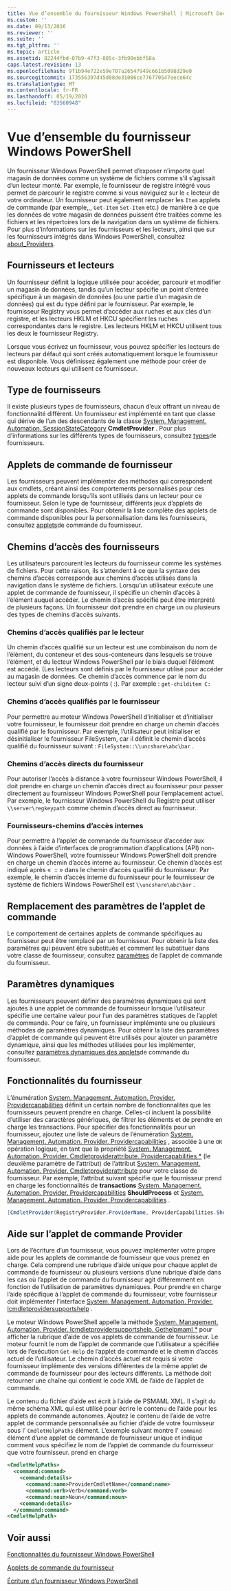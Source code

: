 ```yaml
---
title: Vue d’ensemble du fournisseur Windows PowerShell | Microsoft Docs
ms.custom: ''
ms.date: 09/13/2016
ms.reviewer: ''
ms.suite: ''
ms.tgt_pltfrm: ''
ms.topic: article
ms.assetid: 82244fbd-07b9-47f3-805c-3fb90ebbf58a
caps.latest.revision: 13
ms.openlocfilehash: 9f1b94e722e59e707a26547949c661b5098d29e0
ms.sourcegitcommit: 173556307d45d88de31086ce776770547eece64c
ms.translationtype: MT
ms.contentlocale: fr-FR
ms.lasthandoff: 05/19/2020
ms.locfileid: "83560948"
---
```

# <a name="windows-powershell-provider-overview"></a>Vue d’ensemble du fournisseur Windows PowerShell

Un fournisseur Windows PowerShell permet d’exposer n’importe quel magasin de données comme un système de fichiers comme s’il s’agissait d’un lecteur monté. Par exemple, le fournisseur de registre intégré vous permet de parcourir le registre comme si vous naviguiez sur le `c` lecteur de votre ordinateur. Un fournisseur peut également remplacer les `Item` applets de commande (par exemple,,, `Get-Item` `Set-Item` etc.) de manière à ce que les données de votre magasin de données puissent être traitées comme les fichiers et les répertoires lors de la navigation dans un système de fichiers. Pour plus d’informations sur les fournisseurs et les lecteurs, ainsi que sur les fournisseurs intégrés dans Windows PowerShell, consultez [about_Providers](/powershell/module/microsoft.powershell.core/about/about_providers).

## <a name="providers-and-drives"></a>Fournisseurs et lecteurs

Un fournisseur définit la logique utilisée pour accéder, parcourir et modifier un magasin de données, tandis qu’un lecteur spécifie un point d’entrée spécifique à un magasin de données (ou une partie d’un magasin de données) qui est du type défini par le fournisseur. Par exemple, le fournisseur Registry vous permet d’accéder aux ruches et aux clés d’un registre, et les lecteurs HKLM et HKCU spécifient les ruches correspondantes dans le registre. Les lecteurs HKLM et HKCU utilisent tous les deux le fournisseur Registry.

Lorsque vous écrivez un fournisseur, vous pouvez spécifier les lecteurs de lecteurs par défaut qui sont créés automatiquement lorsque le fournisseur est disponible. Vous définissez également une méthode pour créer de nouveaux lecteurs qui utilisent ce fournisseur.

## <a name="type-of-providers"></a>Type de fournisseurs

Il existe plusieurs types de fournisseurs, chacun d’eux offrant un niveau de fonctionnalité différent. Un fournisseur est implémenté en tant que classe qui dérive de l’un des descendants de la classe [System. Management. Automation. SessionStateCategory](/dotnet/api/system.management.automation.sessionstatecategory?view=pscore-6.2.0) **CmdletProvider** . Pour plus d’informations sur les différents types de fournisseurs, consultez [types](./provider-types.md)de fournisseurs.

## <a name="provider-cmdlets"></a>Applets de commande de fournisseur

Les fournisseurs peuvent implémenter des méthodes qui correspondent aux cmdlets, créant ainsi des comportements personnalisés pour ces applets de commande lorsqu’ils sont utilisés dans un lecteur pour ce fournisseur. Selon le type de fournisseur, différents jeux d’applets de commande sont disponibles. Pour obtenir la liste complète des applets de commande disponibles pour la personnalisation dans les fournisseurs, consultez [applets](./provider-cmdlets.md)de commande du fournisseur.

## <a name="provider-paths"></a>Chemins d’accès des fournisseurs

Les utilisateurs parcourent les lecteurs du fournisseur comme les systèmes de fichiers. Pour cette raison, ils s’attendent à ce que la syntaxe des chemins d’accès corresponde aux chemins d’accès utilisés dans la navigation dans le système de fichiers. Lorsqu’un utilisateur exécute une applet de commande de fournisseur, il spécifie un chemin d’accès à l’élément auquel accéder. Le chemin d’accès spécifié peut être interprété de plusieurs façons. Un fournisseur doit prendre en charge un ou plusieurs des types de chemins d’accès suivants.

### <a name="drive-qualified-paths"></a>Chemins d’accès qualifiés par le lecteur

Un chemin d’accès qualifié sur un lecteur est une combinaison du nom de l’élément, du conteneur et des sous-conteneurs dans lesquels se trouve l’élément, et du lecteur Windows PowerShell par le biais duquel l’élément est accédé. (Les lecteurs sont définis par le fournisseur utilisé pour accéder au magasin de données. Ce chemin d’accès commence par le nom du lecteur suivi d’un signe deux-points ( :). Par exemple : `get-childitem C:`

### <a name="provider-qualified-paths"></a>Chemins d’accès qualifiés par le fournisseur

Pour permettre au moteur Windows PowerShell d’initialiser et d’initialiser votre fournisseur, le fournisseur doit prendre en charge un chemin d’accès qualifié par le fournisseur. Par exemple, l’utilisateur peut initialiser et désinitialiser le fournisseur FileSystem, car il définit le chemin d’accès qualifié du fournisseur suivant : `FileSystem::\\uncshare\abc\bar` .

### <a name="provider-direct-paths"></a>Chemins d’accès directs du fournisseur

Pour autoriser l’accès à distance à votre fournisseur Windows PowerShell, il doit prendre en charge un chemin d’accès direct au fournisseur pour passer directement au fournisseur Windows PowerShell pour l’emplacement actuel. Par exemple, le fournisseur Windows PowerShell du Registre peut utiliser `\\server\regkeypath` comme chemin d’accès direct au fournisseur.

### <a name="provider-internal-paths"></a>Fournisseurs-chemins d’accès internes

Pour permettre à l’applet de commande du fournisseur d’accéder aux données à l’aide d’interfaces de programmation d’applications (API) non-Windows PowerShell, votre fournisseur Windows PowerShell doit prendre en charge un chemin d’accès interne au fournisseur. Ce chemin d’accès est indiqué après «  :: » dans le chemin d’accès qualifié du fournisseur. Par exemple, le chemin d’accès interne du fournisseur pour le fournisseur de système de fichiers Windows PowerShell est `\\uncshare\abc\bar` .

## <a name="overriding-cmdlet-parameters"></a>Remplacement des paramètres de l’applet de commande

Le comportement de certaines applets de commande spécifiques au fournisseur peut être remplacé par un fournisseur. Pour obtenir la liste des paramètres qui peuvent être substitués et comment les substituer dans votre classe de fournisseur, consultez [paramètres](./provider-cmdlet-parameters.md) de l’applet de commande du fournisseur.

## <a name="dynamic-parameters"></a>Paramètres dynamiques

Les fournisseurs peuvent définir des paramètres dynamiques qui sont ajoutés à une applet de commande de fournisseur lorsque l’utilisateur spécifie une certaine valeur pour l’un des paramètres statiques de l’applet de commande. Pour ce faire, un fournisseur implémente une ou plusieurs méthodes de paramètres dynamiques. Pour obtenir la liste des paramètres d’applet de commande qui peuvent être utilisés pour ajouter un paramètre dynamique, ainsi que les méthodes utilisées pour les implémenter, consultez [paramètres dynamiques des applets](./provider-cmdlet-dynamic-parameters.md)de commande du fournisseur.

## <a name="provider-capabilities"></a>Fonctionnalités du fournisseur

L’énumération [System. Management. Automation. Provider. Providercapabilities](/dotnet/api/System.Management.Automation.Provider.ProviderCapabilities) définit un certain nombre de fonctionnalités que les fournisseurs peuvent prendre en charge. Celles-ci incluent la possibilité d’utiliser des caractères génériques, de filtrer les éléments et de prendre en charge les transactions. Pour spécifier des fonctionnalités pour un fournisseur, ajoutez une liste de valeurs de l’énumération [System. Management. Automation. Provider. Providercapabilities](/dotnet/api/System.Management.Automation.Provider.ProviderCapabilities) , associée à une `OR` opération logique, en tant que la propriété [System. Management. Automation. Provider. Cmdletproviderattribute. Providercapabilities *](/dotnet/api/System.Management.Automation.Provider.CmdletProviderAttribute.ProviderCapabilities) (le deuxième paramètre de l’attribut) de l’attribut [System. Management. Automation. Provider. Cmdletproviderattribute](/dotnet/api/System.Management.Automation.Provider.CmdletProviderAttribute) pour votre classe de fournisseur. Par exemple, l’attribut suivant spécifie que le fournisseur prend en charge les fonctionnalités de **transactions** [System. Management. Automation. Provider. Providercapabilities](/dotnet/api/System.Management.Automation.Provider.ProviderCapabilities?view=pscore-6.2.0) **ShouldProcess** et [System. Management. Automation. Provider. Providercapabilities](/dotnet/api/System.Management.Automation.Provider.ProviderCapabilities?view=pscore-6.2.0) .

```csharp
[CmdletProvider(RegistryProvider.ProviderName, ProviderCapabilities.ShouldProcess | ProviderCapabilities.Transactions)]

```

## <a name="provider-cmdlet-help"></a>Aide sur l’applet de commande Provider

Lors de l’écriture d’un fournisseur, vous pouvez implémenter votre propre aide pour les applets de commande de fournisseur que vous prenez en charge. Cela comprend une rubrique d’aide unique pour chaque applet de commande de fournisseur ou plusieurs versions d’une rubrique d’aide dans les cas où l’applet de commande du fournisseur agit différemment en fonction de l’utilisation de paramètres dynamiques. Pour prendre en charge l’aide spécifique à l’applet de commande du fournisseur, votre fournisseur doit implémenter l’interface [System. Management. Automation. Provider. Icmdletprovidersupportshelp](/dotnet/api/System.Management.Automation.Provider.ICmdletProviderSupportsHelp) .

Le moteur Windows PowerShell appelle la méthode [System. Management. Automation. Provider. Icmdletprovidersupportshelp. Gethelpmaml *](/dotnet/api/System.Management.Automation.Provider.ICmdletProviderSupportsHelp.GetHelpMaml) pour afficher la rubrique d’aide de vos applets de commande de fournisseur. Le moteur fournit le nom de l’applet de commande que l’utilisateur a spécifiée lors de l’exécution `Get-Help` de l’applet de commande et le chemin d’accès actuel de l’utilisateur. Le chemin d’accès actuel est requis si votre fournisseur implémente des versions différentes de la même applet de commande de fournisseur pour des lecteurs différents. La méthode doit retourner une chaîne qui contient le code XML de l’aide de l’applet de commande.

Le contenu du fichier d’aide est écrit à l’aide de PSMAML XML. Il s’agit du même schéma XML qui est utilisé pour écrire le contenu de l’aide pour les applets de commande autonomes. Ajoutez le contenu de l’aide de votre applet de commande personnalisée au fichier d’aide de votre fournisseur sous l' `CmdletHelpPaths` élément. L’exemple suivant montre l' `command` élément d’une applet de commande de fournisseur unique et indique comment vous spécifiez le nom de l’applet de commande du fournisseur que votre fournisseur. prend en charge

```xml
<CmdletHelpPaths>
  <command:command>
    <command:details>
      <command:name>ProviderCmdletName</command:name>
      <command:verb>Verb</command:verb>
      <command:noun>Noun</command:noun>
    <command:details>
  </command:command>
<CmdletHelpPath>
```

## <a name="see-also"></a>Voir aussi

[Fonctionnalités du fournisseur Windows PowerShell](./provider-types.md)

[Applets de commande du fournisseur](./provider-cmdlets.md)

[Écriture d’un fournisseur Windows PowerShell](./writing-a-windows-powershell-provider.md)
